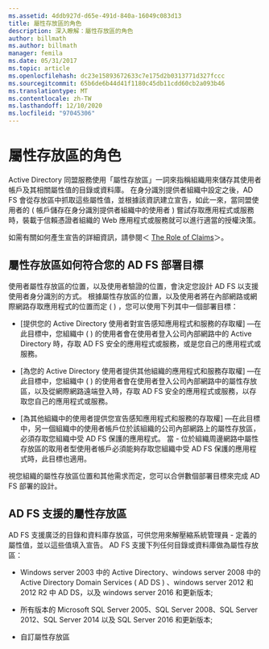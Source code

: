 ```yaml
---
ms.assetid: 4ddb927d-d65e-491d-840a-16049c083d13
title: 屬性存放區的角色
description: 深入瞭解：屬性存放區的角色
author: billmath
ms.author: billmath
manager: femila
ms.date: 05/31/2017
ms.topic: article
ms.openlocfilehash: dc23e15893672633c7e175d2b0313771d327fccc
ms.sourcegitcommit: 65b6de6b44d41f1180c45db11cdd60cb2a093b46
ms.translationtype: MT
ms.contentlocale: zh-TW
ms.lasthandoff: 12/10/2020
ms.locfileid: "97045306"
---
```

# <a name="the-role-of-attribute-stores"></a>屬性存放區的角色
Active Directory 同盟服務使用「屬性存放區」一詞來指稱組織用來儲存其使用者帳戶及其相關屬性值的目錄或資料庫。 在身分識別提供者組織中設定之後，AD FS 會從存放區中抓取這些屬性值，並根據該資訊建立宣告，如此一來，當同盟使用者的 \( 帳戶儲存在身分識別提供者組織中的使用者 \) 嘗試存取應用程式或服務時，裝載于信賴憑證者組織的 Web 應用程式或服務就可以進行適當的授權決策。

如需有關如何產生宣告的詳細資訊，請參閱＜ [The Role of Claims](The-Role-of-Claims.md)＞。

## <a name="how-attribute-stores-fit-in-with-your-ad-fs-deployment-goals"></a>屬性存放區如何符合您的 AD FS 部署目標
使用者屬性存放區的位置，以及使用者驗證的位置，會決定您設計 AD FS 以支援使用者身分識別的方式。 根據屬性存放區的位置，以及使用者將在內部網路或網際網路存取應用程式的位置而定 \( \) ，您可以使用下列其中一個部署目標：

-   [提供您的 Active Directory 使用者對宣告感知應用程式和服務的存取權] —在此目標中，您組織中 \( \) 的使用者會在使用者登入公司內部網路中的 Active Directory 時，存取 AD FS 安全的應用程式或服務，或是您自己的應用程式或服務。

-   [為您的 Active Directory 使用者提供其他組織的應用程式和服務存取權] —在此目標中，您組織中 \( \) 的使用者會在使用者登入公司內部網路中的屬性存放區，以及從網際網路遠端登入時，存取 AD FS 安全的應用程式或服務，以存取您自己的應用程式或服務。

-   [為其他組織中的使用者提供您宣告感知應用程式和服務的存取權] —在此目標中，另一個組織中的使用者帳戶位於該組織的公司內部網路上的屬性存放區，必須存取您組織中受 AD FS 保護的應用程式。 當 \- 位於組織周邊網路中屬性存放區的取用者型使用者帳戶必須能夠存取您組織中受 AD FS 保護的應用程式時，此目標也適用。

視您組織的屬性存放區位置和其他需求而定，您可以合併數個部署目標來完成 AD FS 部署的設計。

## <a name="attribute-stores-that-are-supported-by-ad-fs"></a>AD FS 支援的屬性存放區
AD FS 支援廣泛的目錄和資料庫存放區，可供您用來解壓縮系統管理員 \- 定義的屬性值，並以這些值填入宣告。 AD FS 支援下列任何目錄或資料庫做為屬性存放區：

-   Windows server 2003 中的 Active Directory、windows server 2008 中的 Active Directory Domain Services \( AD DS \) 、windows server 2012 和 2012 R2 中 AD DS，以及 windows server 2016 和更新版本;

-   所有版本的 Microsoft SQL Server 2005、SQL Server 2008、SQL Server 2012、SQL Server 2014 以及 SQL Server 2016 和更新版本;

-   自訂屬性存放區
